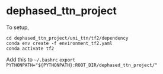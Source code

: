# dephased_ttn_project


To setup, 
```
cd dephased_ttn_project/uni_ttn/tf2/dependency
conda env create -f environment_tf2.yaml
conda activate tf2
```

Add this to ```~/.bashrc```
```export PYTHONPATH="${PYTHONPATH}:ROOT_DIR/dephased_ttn_project/"```
